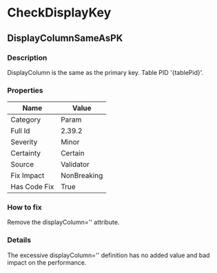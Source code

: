 ﻿---  
uid: Validator_2_39_2  
---

# CheckDisplayKey

## DisplayColumnSameAsPK

### Description

DisplayColumn is the same as the primary key. Table PID '{tablePid}'.

### Properties

| Name         | Value       |
| ------------ | ----------- |
| Category     | Param       |
| Full Id      | 2.39.2      |
| Severity     | Minor       |
| Certainty    | Certain     |
| Source       | Validator   |
| Fix Impact   | NonBreaking |
| Has Code Fix | True        |

### How to fix

Remove the displayColumn\='' attribute.

### Details

The excessive displayColumn\='' definition has no added value and bad impact on the performance.
